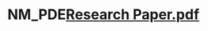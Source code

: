 # NM_PDE[Research Paper.pdf](https://github.com/JeniferZhao/NM_PDE/files/10203143/Research.Paper.pdf)
